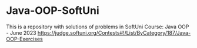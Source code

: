 # Java-OOP-SoftUni
This is a repository with solutions of problems in SoftUni Course: Java OOP - June 2023 https://judge.softuni.org/Contests#!/List/ByCategory/187/Java-OOP-Exercises
